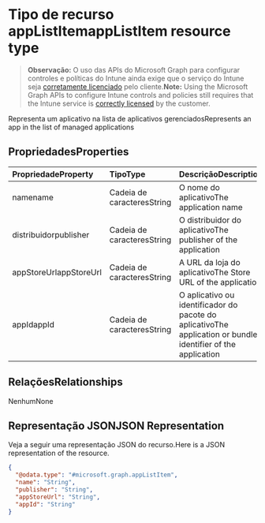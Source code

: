 # <a name="applistitem-resource-type"></a><span data-ttu-id="a92df-101">Tipo de recurso appListItem</span><span class="sxs-lookup"><span data-stu-id="a92df-101">appListItem resource type</span></span>

> <span data-ttu-id="a92df-102">**Observação:** O uso das APIs do Microsoft Graph para configurar controles e políticas do Intune ainda exige que o serviço do Intune seja [corretamente licenciado](https://go.microsoft.com/fwlink/?linkid=839381) pelo cliente.</span><span class="sxs-lookup"><span data-stu-id="a92df-102">**Note:** Using the Microsoft Graph APIs to configure Intune controls and policies still requires that the Intune service is [correctly licensed](https://go.microsoft.com/fwlink/?linkid=839381) by the customer.</span></span>

<span data-ttu-id="a92df-103">Representa um aplicativo na lista de aplicativos gerenciados</span><span class="sxs-lookup"><span data-stu-id="a92df-103">Represents an app in the list of managed applications</span></span>
## <a name="properties"></a><span data-ttu-id="a92df-104">Propriedades</span><span class="sxs-lookup"><span data-stu-id="a92df-104">Properties</span></span>
|<span data-ttu-id="a92df-105">Propriedade</span><span class="sxs-lookup"><span data-stu-id="a92df-105">Property</span></span>|<span data-ttu-id="a92df-106">Tipo</span><span class="sxs-lookup"><span data-stu-id="a92df-106">Type</span></span>|<span data-ttu-id="a92df-107">Descrição</span><span class="sxs-lookup"><span data-stu-id="a92df-107">Description</span></span>|
|:---|:---|:---|
|<span data-ttu-id="a92df-108">name</span><span class="sxs-lookup"><span data-stu-id="a92df-108">name</span></span>|<span data-ttu-id="a92df-109">Cadeia de caracteres</span><span class="sxs-lookup"><span data-stu-id="a92df-109">String</span></span>|<span data-ttu-id="a92df-110">O nome do aplicativo</span><span class="sxs-lookup"><span data-stu-id="a92df-110">The application name</span></span>|
|<span data-ttu-id="a92df-111">distribuidor</span><span class="sxs-lookup"><span data-stu-id="a92df-111">publisher</span></span>|<span data-ttu-id="a92df-112">Cadeia de caracteres</span><span class="sxs-lookup"><span data-stu-id="a92df-112">String</span></span>|<span data-ttu-id="a92df-113">O distribuidor do aplicativo</span><span class="sxs-lookup"><span data-stu-id="a92df-113">The publisher of the application</span></span>|
|<span data-ttu-id="a92df-114">appStoreUrl</span><span class="sxs-lookup"><span data-stu-id="a92df-114">appStoreUrl</span></span>|<span data-ttu-id="a92df-115">Cadeia de caracteres</span><span class="sxs-lookup"><span data-stu-id="a92df-115">String</span></span>|<span data-ttu-id="a92df-116">A URL da loja do aplicativo</span><span class="sxs-lookup"><span data-stu-id="a92df-116">The Store URL of the application</span></span>|
|<span data-ttu-id="a92df-117">appId</span><span class="sxs-lookup"><span data-stu-id="a92df-117">appId</span></span>|<span data-ttu-id="a92df-118">Cadeia de caracteres</span><span class="sxs-lookup"><span data-stu-id="a92df-118">String</span></span>|<span data-ttu-id="a92df-119">O aplicativo ou identificador do pacote do aplicativo</span><span class="sxs-lookup"><span data-stu-id="a92df-119">The application or bundle identifier of the application</span></span>|

## <a name="relationships"></a><span data-ttu-id="a92df-120">Relações</span><span class="sxs-lookup"><span data-stu-id="a92df-120">Relationships</span></span>
<span data-ttu-id="a92df-121">Nenhum</span><span class="sxs-lookup"><span data-stu-id="a92df-121">None</span></span>
## <a name="json-representation"></a><span data-ttu-id="a92df-122">Representação JSON</span><span class="sxs-lookup"><span data-stu-id="a92df-122">JSON Representation</span></span>
<span data-ttu-id="a92df-123">Veja a seguir uma representação JSON do recurso.</span><span class="sxs-lookup"><span data-stu-id="a92df-123">Here is a JSON representation of the resource.</span></span>
<!--{
  "blockType": "resource",
  "@odata.type": "microsoft.graph.appListItem"
}-->
``` json
{
  "@odata.type": "#microsoft.graph.appListItem",
  "name": "String",
  "publisher": "String",
  "appStoreUrl": "String",
  "appId": "String"
}
```



